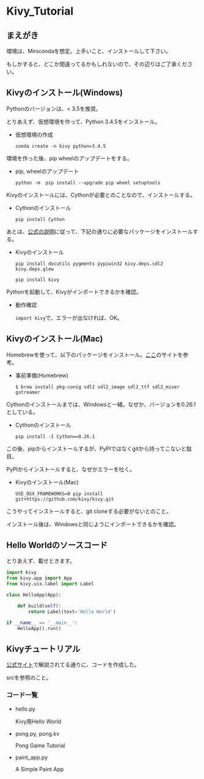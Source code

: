 # Kivy_Tutorial

## まえがき

環境は、Minicondaを想定。上手いこと、インストールして下さい。

もしかすると、どこか間違ってるかもしれないので、その辺りはご了承ください。

## Kivyのインストール(Windows)

Pythonのバージョンは、< 3.5を推奨。

とりあえず、仮想環境を作って、Python 3.4.5をインストール。

- 仮想環境の作成

  `conda create -n kivy python=3.4.5`

環境を作った後、pip wheelのアップデートをする。

- pip, wheelのアップデート

  `python -m  pip install --upgrade pip wheel setuptools`

Kivyのインストールには、Cythonが必要とのことなので、インストールする。

- Cythonのインストール

  `pip install Cython`

あとは、[公式の説明](https://kivy.org/docs/installation/installation-windows.html)に従って、下記の通りに必要なパッケージをインストールする。

- Kivyのインストール

  `pip install docutils pygments pypiwin32 kivy.deps.sdl2 kivy.deps.glew`

  `pip install kivy`

Pythonを起動して、Kivyがインポートできるかを確認。

- 動作確認

  `import kivy`で、エラーが出なければ、OK。

## Kivyのインストール(Mac)

Homebrewを使って、以下のパッケージをインストール。[ここ](https://kivy.org/docs/installation/installation-osx.html)のサイトを参考。

- 事前準備(Homebrew)

  `$ brew install pkg-conig sdl2 sdl2_image sdl2_ttf sdl2_mixer gstreamer`

Cythonのインストールまでは、Windowsと一緒。なぜか、バージョンを0.26.1としている。

- Cythonのインストール

  `pip install -I Cython==0.26.1`

この後、pipからインストールするが、PyPIではなくgitから持ってこないと駄目。

PyPIからインストールすると、なぜかエラーを吐く。

- Kivyのインストール(Mac)

  `USE_OSX_FRAMEWORKS=0 pip install git+https://github.com/kivy/kivy.git`

こうやってインストールすると、git cloneする必要がないとのこと。

インストール後は、Windowsと同じようにインポートできるかを確認。

## Hello Worldのソースコード

とりあえず、載せときます。

```Python
import kivy
from kivy.app import App
from kivy.uix.label import Label

class HelloApp(App):

    def build(self):
        return Label(text='Hello World')

if __name__ == '__main__':
    HelloApp().run()
```

## Kivyチュートリアル

[公式サイト](https://kivy.org/docs/tutorials/pong.html#)で解説されてる通りに、コードを作成した。

srcを参照のこと。

### コード一覧
- hello.py

  Kivy用Hello World

- pong.py, pong.kv

  Pong Game Tutorial

- paint_app.py

  A Simple Paint App
